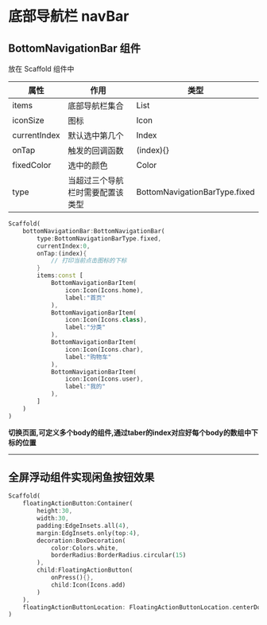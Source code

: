 # 底部导航栏 navBar

## BottomNavigationBar 组件

放在 Scaffold 组件中

| 属性         | 作用                             | 类型                          |
| ------------ | -------------------------------- | ----------------------------- |
| items        | 底部导航栏集合                   | List                          |
| iconSize     | 图标                             | Icon                          |
| currentIndex | 默认选中第几个                   | Index                         |
| onTap        | 触发的回调函数                   | (index){}                     |
| fixedColor   | 选中的颜色                       | Color                         |
| type         | 当超过三个导航栏时需要配置该类型 | BottomNavigationBarType.fixed |

```dart
Scaffold(
	bottomNavigationBar:BottomNavigationBar(
        type:BottomNavigationBarType.fixed,
        currentIndex:0,
        onTap:(index){
            // 打印当前点击图标的下标
        }
    	items:const [
            BottomNavigationBarItem(
            	icon:Icon(Icons.home),
                label:"首页"
            ),
            BottomNavigationBarItem(
            	icon:Icon(Icons.class),
                label:"分类"
            ),
            BottomNavigationBarItem(
            	icon:Icon(Icons.char),
                label:"购物车"
            ),
            BottomNavigationBarItem(
            	icon:Icon(Icons.user),
                label:"我的"
            ),
        ]
    )
)
```

**切换页面,可定义多个body的组件,通过taber的index对应好每个body的数组中下标的位置**

---

## 全屏浮动组件实现闲鱼按钮效果

```dart
Scaffold(
	floatingActionButton:Container(
    	height:30,
        width:30,
        padding:EdgeInsets.all(4),
        margin:EdgInsets.only(top:4),
        decoration:BoxDecoration(
        	color:Colors.white,
            borderRadius:BorderRadius.circular(15)
        ),
        child:FloatingActionButton(
        	onPress(){},
            child:Icon(Icons.add)
        )
    ),
    floatingActionButtonLocation: FloatingActionButtonLocation.centerDocked,
)
```

